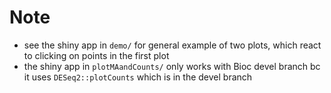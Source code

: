# Note

- see the shiny app in `demo/` for general example of two plots, which react
  to clicking on points in the first plot
- the shiny app in `plotMAandCounts/` only works with Bioc devel branch bc it
  uses `DESeq2::plotCounts` which is in the devel branch
